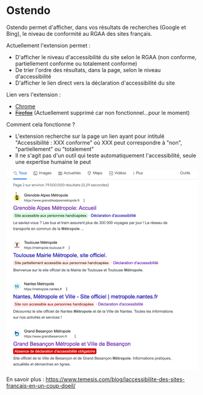 # Ostendo
Ostendo permet d'afficher, dans vos résultats de recherches (Google et Bing), le niveau de conformité au RGAA des sites français.

Actuellement l'extension permet :
- D'afficher le niveau d'accessibilité du site selon le RGAA (non conforme, partiellement conforme ou totalement conforme)
- De trier l'ordre des résultats, dans la page, selon le niveau d'accessibilité
- D'afficher le lien direct vers la déclaration d'accessibilité du site

Lien vers l'extension :
- [Chrome](https://chrome.google.com/webstore/detail/ostendo-laccessibilit%C3%A9-de/hfbgfmeddkaplomgloehmhollecglldo?hl=fr)
- ~~[Firefox](https://addons.mozilla.org/fr/firefox/addon/ostendo-a11y-sites-fran%C3%A7ais/)~~ (Actuellement supprimé car non fonctionnel...pour le moment)

Comment cela fonctionne ? 
- L'extension recherche sur la page un lien ayant pour intitulé "Accessibilité : XXX conforme" où XXX peut correspondre à "non", "partiellement" ou "totalement"
- Il ne s'agit pas d'un outil qui teste automatiquement l'accessibilité, seule une expertise humaine le peut

![Démonstration de l'extension Ostendo : Grenoble Alpes Métropole est totalement accessible, Toulouse mairie métropole est partiellement accessible, Nantes métropole et ville est non accessible et Grand Besançon métropole n';a pas de déclaration d'accessibilité](ostendo.png)

En savoir plus : https://www.temesis.com/blog/laccessibilite-des-sites-francais-en-un-coup-doeil/


